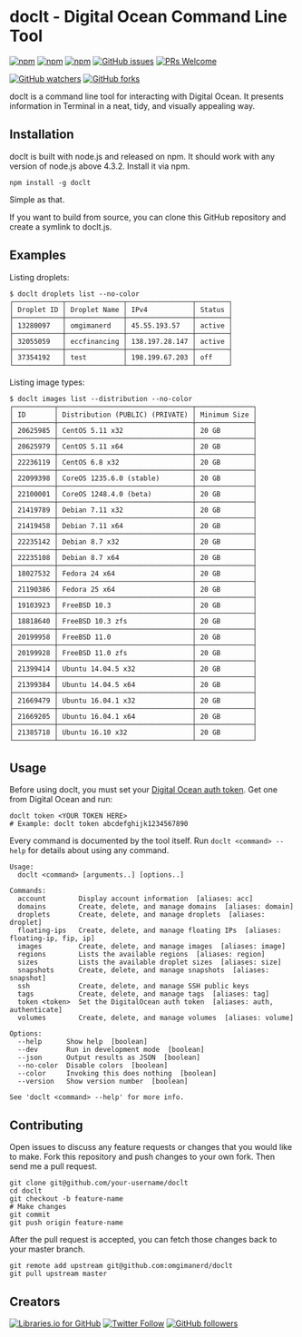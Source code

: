 # doclt - Digital Ocean Command Line Tool
[![npm](https://img.shields.io/npm/v/doclt.svg)](https://www.npmjs.com/package/doclt)
[![npm](https://img.shields.io/npm/l/doclt.svg)](https://spdx.org/licenses/MIT)
[![npm](https://img.shields.io/npm/dt/doclt.svg)]([![npm](https://img.shields.io/npm/v/npm.svg)](https://www.npmjs.com/package/doclt))
[![GitHub issues](https://img.shields.io/github/issues/omgimanerd/doclt.svg)](https://github.com/omgimanerd/doclt)
[![PRs Welcome](https://img.shields.io/badge/PRs-welcome-brightgreen.svg)](http://makeapullrequest.com)

[![GitHub watchers](https://img.shields.io/github/watchers/omgimanerd/doclt.svg?style=social&label=Watch)](https://github.com/omgimanerd/doclt/watchers)
[![GitHub forks](https://img.shields.io/github/forks/omgimanerd/doclt.svg?style=social&label=Fork)](https://github.com/omgimanerd/doclt/fork)

doclt is a command line tool for interacting with Digital Ocean. It
presents information in Terminal in a neat, tidy, and visually appealing way.

## Installation
doclt is built with node.js and released on npm. It should work with any
version of node.js above 4.3.2. Install it via npm.
```
npm install -g doclt
```
Simple as that.

If you want to build from source, you can clone this GitHub repository and
create a symlink to doclt.js.

## Examples
Listing droplets:
```
$ doclt droplets list --no-color
┌────────────┬──────────────┬────────────────┬────────┐
│ Droplet ID │ Droplet Name │ IPv4           │ Status │
├────────────┼──────────────┼────────────────┼────────┤
│ 13280097   │ omgimanerd   │ 45.55.193.57   │ active │
├────────────┼──────────────┼────────────────┼────────┤
│ 32055059   │ eccfinancing │ 138.197.28.147 │ active │
├────────────┼──────────────┼────────────────┼────────┤
│ 37354192   │ test         │ 198.199.67.203 │ off    │
└────────────┴──────────────┴────────────────┴────────┘
```
Listing image types:
```
$ doclt images list --distribution --no-color
┌──────────┬─────────────────────────────────┬──────────────┐
│ ID       │ Distribution (PUBLIC) (PRIVATE) │ Minimum Size │
├──────────┼─────────────────────────────────┼──────────────┤
│ 20625985 │ CentOS 5.11 x32                 │ 20 GB        │
├──────────┼─────────────────────────────────┼──────────────┤
│ 20625979 │ CentOS 5.11 x64                 │ 20 GB        │
├──────────┼─────────────────────────────────┼──────────────┤
│ 22236119 │ CentOS 6.8 x32                  │ 20 GB        │
├──────────┼─────────────────────────────────┼──────────────┤
│ 22099398 │ CoreOS 1235.6.0 (stable)        │ 20 GB        │
├──────────┼─────────────────────────────────┼──────────────┤
│ 22100001 │ CoreOS 1248.4.0 (beta)          │ 20 GB        │
├──────────┼─────────────────────────────────┼──────────────┤
│ 21419789 │ Debian 7.11 x32                 │ 20 GB        │
├──────────┼─────────────────────────────────┼──────────────┤
│ 21419458 │ Debian 7.11 x64                 │ 20 GB        │
├──────────┼─────────────────────────────────┼──────────────┤
│ 22235142 │ Debian 8.7 x32                  │ 20 GB        │
├──────────┼─────────────────────────────────┼──────────────┤
│ 22235108 │ Debian 8.7 x64                  │ 20 GB        │
├──────────┼─────────────────────────────────┼──────────────┤
│ 18027532 │ Fedora 24 x64                   │ 20 GB        │
├──────────┼─────────────────────────────────┼──────────────┤
│ 21190386 │ Fedora 25 x64                   │ 20 GB        │
├──────────┼─────────────────────────────────┼──────────────┤
│ 19103923 │ FreeBSD 10.3                    │ 20 GB        │
├──────────┼─────────────────────────────────┼──────────────┤
│ 18818640 │ FreeBSD 10.3 zfs                │ 20 GB        │
├──────────┼─────────────────────────────────┼──────────────┤
│ 20199958 │ FreeBSD 11.0                    │ 20 GB        │
├──────────┼─────────────────────────────────┼──────────────┤
│ 20199928 │ FreeBSD 11.0 zfs                │ 20 GB        │
├──────────┼─────────────────────────────────┼──────────────┤
│ 21399414 │ Ubuntu 14.04.5 x32              │ 20 GB        │
├──────────┼─────────────────────────────────┼──────────────┤
│ 21399384 │ Ubuntu 14.04.5 x64              │ 20 GB        │
├──────────┼─────────────────────────────────┼──────────────┤
│ 21669479 │ Ubuntu 16.04.1 x32              │ 20 GB        │
├──────────┼─────────────────────────────────┼──────────────┤
│ 21669205 │ Ubuntu 16.04.1 x64              │ 20 GB        │
├──────────┼─────────────────────────────────┼──────────────┤
│ 21385718 │ Ubuntu 16.10 x32                │ 20 GB        │
└──────────┴─────────────────────────────────┴──────────────┘
```

## Usage
Before using doclt, you must set your
[Digital Ocean auth token](https://cloud.digitalocean.com/settings/api/tokens).
Get one from Digital Ocean and run:
```
doclt token <YOUR TOKEN HERE>
# Example: doclt token abcdefghijk1234567890
```

Every command is documented by the tool itself. Run `doclt <command> --help`
for details about using any command.
```
Usage:
  doclt <command> [arguments..] [options..]

Commands:
  account        Display account information  [aliases: acc]
  domains        Create, delete, and manage domains  [aliases: domain]
  droplets       Create, delete, and manage droplets  [aliases: droplet]
  floating-ips   Create, delete, and manage floating IPs  [aliases: floating-ip, fip, ip]
  images         Create, delete, and manage images  [aliases: image]
  regions        Lists the available regions  [aliases: region]
  sizes          Lists the available droplet sizes  [aliases: size]
  snapshots      Create, delete, and manage snapshots  [aliases: snapshot]
  ssh            Create, delete, and manage SSH public keys
  tags           Create, delete, and manage tags  [aliases: tag]
  token <token>  Set the DigitalOcean auth token  [aliases: auth, authenticate]
  volumes        Create, delete, and manage volumes  [aliases: volume]

Options:
  --help      Show help  [boolean]
  --dev       Run in development mode  [boolean]
  --json      Output results as JSON  [boolean]
  --no-color  Disable colors  [boolean]
  --color     Invoking this does nothing  [boolean]
  --version   Show version number  [boolean]

See 'doclt <command> --help' for more info.
```

## Contributing
Open issues to discuss any feature requests or changes that you would like to
make. Fork this repository and push changes to your own fork. Then send me a
pull request.
```
git clone git@github.com/your-username/doclt
cd doclt
git checkout -b feature-name
# Make changes
git commit
git push origin feature-name
```
After the pull request is accepted, you can fetch those changes back to your
master branch.
```
git remote add upstream git@github.com:omgimanerd/doclt
git pull upstream master
```

## Creators
[![Libraries.io for GitHub](https://img.shields.io/badge/Alvin%20Lin-omgimanerd-blue.svg)](http://omgimanerd.tech)
[![Twitter Follow](https://img.shields.io/twitter/follow/omgimanerd.svg?style=social&label=Follow)](https://twitter.com/omgimanerd)
[![GitHub followers](https://img.shields.io/github/followers/omgimanerd.svg?style=social&label=Follow)](https://github.com/omgimanerd)
